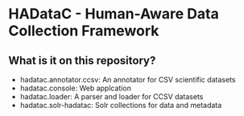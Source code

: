 # HADataC - Human-Aware Data Collection Framework

## What is it on this repository?

* hadatac.annotator.ccsv: An annotator for CSV scientific datasets
* hadatac.console: Web applcation
* hadatac.loader: A parser and loader for CCSV datasets
* hadatac.solr-hadatac: Solr collections for data and metadata
